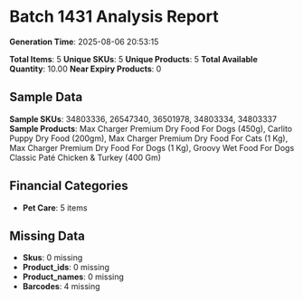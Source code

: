 # Batch 1431 Analysis Report

**Generation Time**: 2025-08-06 20:53:15

**Total Items**: 5
**Unique SKUs**: 5
**Unique Products**: 5
**Total Available Quantity**: 10.00
**Near Expiry Products**: 0

## Sample Data
**Sample SKUs**: 34803336, 26547340, 36501978, 34803334, 34803337
**Sample Products**: Max Charger Premium Dry Food For Dogs (450g), Carlito Puppy Dry Food (200gm), Max Charger Premium Dry Food For Cats (1 Kg), Max Charger Premium Dry Food For Dogs (1 Kg), Groovy Wet Food For Dogs Classic Paté Chicken & Turkey (400 Gm)

## Financial Categories
- **Pet Care**: 5 items

## Missing Data
- **Skus**: 0 missing
- **Product_ids**: 0 missing
- **Product_names**: 0 missing
- **Barcodes**: 4 missing
